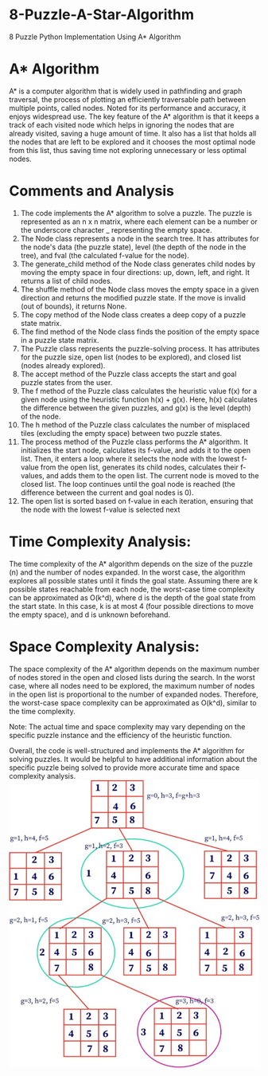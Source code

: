 # 8-Puzzle-A-Star-Algorithm
8 Puzzle Python Implementation Using A* Algorithm

# A* Algorithm

A* is a computer algorithm that is widely used in pathfinding and graph traversal, 
the process of plotting an efficiently traversable path between multiple points, called nodes. 
Noted for its performance and accuracy, it enjoys widespread use.
The key feature of the A* algorithm is that it keeps a track of each visited node 
which helps in ignoring the nodes that are already visited, saving a huge amount of time. 
It also has a list that holds all the nodes that are left to be explored and it chooses the most optimal node from this list, 
thus saving time not exploring unnecessary or less optimal nodes.

# Comments and Analysis

1. The code implements the A* algorithm to solve a puzzle. The puzzle is represented as an n x n matrix, where each element can be a number or the underscore character _ representing the empty space.
2. The Node class represents a node in the search tree. It has attributes for the node's data (the puzzle state), level (the depth of the node in the tree), and fval (the calculated f-value for the node).
3. The generate_child method of the Node class generates child nodes by moving the empty space in four directions: up, down, left, and right. It returns a list of child nodes.
4. The shuffle method of the Node class moves the empty space in a given direction and returns the modified puzzle state. If the move is invalid (out of bounds), it returns None.
5. The copy method of the Node class creates a deep copy of a puzzle state matrix.
6. The find method of the Node class finds the position of the empty space in a puzzle state matrix.
7. The Puzzle class represents the puzzle-solving process. It has attributes for the puzzle size, open list (nodes to be explored), and closed list (nodes already explored).
8. The accept method of the Puzzle class accepts the start and goal puzzle states from the user.
9. The f method of the Puzzle class calculates the heuristic value f(x) for a given node using the heuristic function h(x) + g(x). Here, h(x) calculates the difference between the given puzzles, and g(x) is the level (depth) of the node.
10. The h method of the Puzzle class calculates the number of misplaced tiles (excluding the empty space) between two puzzle states.
11. The process method of the Puzzle class performs the A* algorithm. It initializes the start node, calculates its f-value, and adds it to the open list. Then, it enters a loop where it selects the node with the lowest f-value from the open list, generates its child nodes, calculates their f-values, and adds them to the open list. The current node is moved to the closed list. The loop continues until the goal node is reached (the difference between the current and goal nodes is 0).
12. The open list is sorted based on f-value in each iteration, ensuring that the node with the lowest f-value is selected next


# Time Complexity Analysis:

The time complexity of the A* algorithm depends on the size of the puzzle (n) and the number of nodes expanded.
In the worst case, the algorithm explores all possible states until it finds the goal state.
Assuming there are k possible states reachable from each node, the worst-case time complexity can be approximated as O(k^d), 
where d is the depth of the goal state from the start state.
In this case, k is at most 4 (four possible directions to move the empty space), and d is unknown beforehand.

# Space Complexity Analysis:

The space complexity of the A* algorithm depends on the maximum number of nodes stored in the open and closed lists during the search.
In the worst case, where all nodes need to be explored, the maximum number of nodes in the open list is proportional to the number of expanded nodes.
Therefore, the worst-case space complexity can be approximated as O(k^d), similar to the time complexity.

Note: The actual time and space complexity may vary depending on the specific puzzle instance and the efficiency of the heuristic function.

Overall, the code is well-structured and implements the A* algorithm for solving puzzles.
It would be helpful to have additional information about the specific puzzle being solved to provide more accurate time and space complexity analysis.
![Alt text](8-puzzle-problem-in-table.jpg)